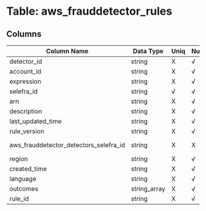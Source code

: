 # Table: aws_frauddetector_rules

## Columns 

|  Column Name   |  Data Type  | Uniq | Nullable | Description | 
|  ----  | ----  | ----  | ----  | ---- | 
| detector_id | string | X | √ |  | 
| account_id | string | X | √ |  | 
| expression | string | X | √ |  | 
| selefra_id | string | √ | √ | random id | 
| arn | string | X | √ |  | 
| description | string | X | √ |  | 
| last_updated_time | string | X | √ |  | 
| rule_version | string | X | √ |  | 
| aws_frauddetector_detectors_selefra_id | string | X | X | fk to aws_frauddetector_detectors.selefra_id | 
| region | string | X | √ |  | 
| created_time | string | X | √ |  | 
| language | string | X | √ |  | 
| outcomes | string_array | X | √ |  | 
| rule_id | string | X | √ |  | 


